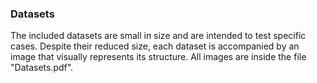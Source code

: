 ### Datasets

The included datasets are small in size and are intended to test specific cases. Despite their reduced size, each dataset is accompanied by an image that visually represents its structure. All images  are inside the file "Datasets.pdf".

